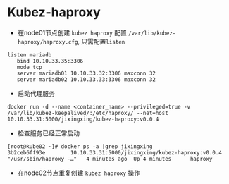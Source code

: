 # Kubez-haproxy


- 在node01节点创建 `kubez haproxy` 配置 `/var/lib/kubez-haproxy/haproxy.cfg`, 只需配置`listen`

```
listen mariadb
   bind 10.10.33.35:3306
   mode tcp
   server mariadb01 10.10.33.32:3306 maxconn 32
   server mariadb02 10.10.33.33:3306 maxconn 32

```

- 启动代理服务
```
docker run -d --name <container_name> --privileged=true -v /var/lib/kubez-keepalived/:/etc/haproxy/ --net=host 10.10.33.31:5000/jixingxing/kubez-haproxy:v0.0.4
```

- 检查服务已经正常启动
```
[root@kube02 ~]# docker ps -a |grep jixingxing
3b2ceb6ff93e        10.10.33.31:5000/jixingxing/kubez-haproxy:v0.0.4  "/usr/sbin/haproxy -…"   4 minutes ago  Up 4 minutes      haproxy
```

 - 在node02节点重复创建 `kubez haproxy` 操作
